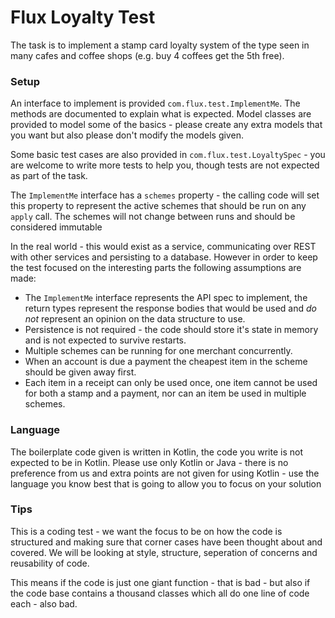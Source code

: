 # Flux Loyalty Test
 
The task is to implement a stamp card loyalty system of the type seen in many cafes and coffee shops (e.g. buy 4 coffees get the 5th free).

### Setup
An interface to implement is provided `com.flux.test.ImplementMe`.  The methods are documented to explain what is expected.  Model classes are provided to model some of the basics - please create any extra models that you want but also please don't modify the models given.

Some basic test cases are also provided in `com.flux.test.LoyaltySpec` - you are welcome to write more tests to help you, though tests are not expected as part of the task.

The `ImplementMe` interface has a `schemes` property - the calling code will set this property to represent the active schemes that should be run on any `apply` call.  The schemes will not change between runs and should be considered immutable


In the real world - this would exist as a service, communicating over REST with other services and persisting to a database.  However in order to keep the test focused on the interesting parts the following assumptions are made:
* The `ImplementMe` interface represents the API spec to implement, the return types represent the response bodies that would be used and *do not* represent an opinion on the data structure to use.
* Persistence is not required - the code should store it's state in memory and is not expected to survive restarts.
* Multiple schemes can be running for one merchant concurrently.
* When an account is due a payment the cheapest item in the scheme should be given away first.
* Each item in a receipt can only be used once, one item cannot be used for both a stamp and a payment, nor can an item be used in multiple schemes.


### Language

The boilerplate code given is written in Kotlin, the code you write is not expected to be in Kotlin.  Please use only Kotlin or Java - there is no preference from us and extra points are not given for using Kotlin - use the language you know best that is going to allow you to focus on your solution

### Tips
This is a coding test - we want the focus to be on how the code is structured and making sure that corner cases have been thought about and covered.  We will be looking at style, structure, seperation of concerns and reusability of code.

This means if the code is just one giant function - that is bad - but also if the code base contains a thousand classes which all do one line of code each - also bad.   